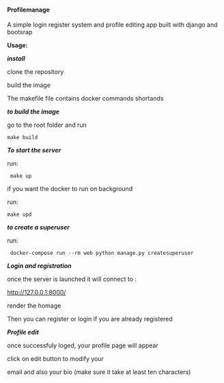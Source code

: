 #### **Profilemanage**

A simple login register system and profile editing app built with django and bootsrap

**Usage:**

***install***

clone the repository 

build the image 

The makefile file contains docker commands shortands



***to build the image***

  go to the root folder and run 

   `` make build ``

***To start the server***


run:   

 ``  make up ``

if you want the docker to run on background


 run:  
 
 `` make upd ``

 



***to create a superuser***


run:


`` docker-compose run --rm web python manage.py createsuperuser``



***Login and registration***


once the server is launched it will 
connect to :

http://127.0.0.1:8000/


render the homage


Then you can register or login if you are already registered



***Profile edit***

once successfuly loged, your profile page will appear

click on edit button to modify your 

email and also your bio (make sure it take at least ten characters)

